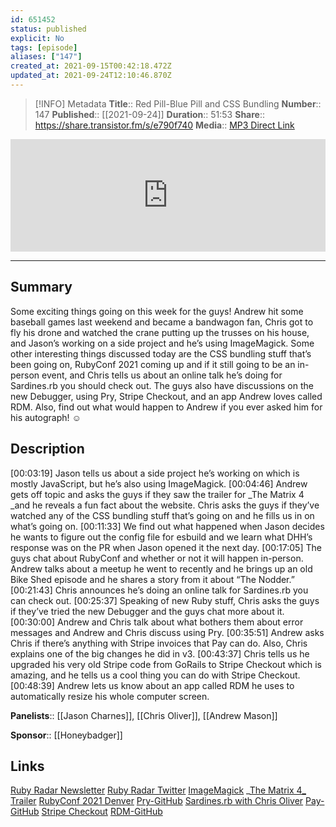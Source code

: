 ```yaml
---
id: 651452
status: published
explicit: No
tags: [episode]
aliases: ["147"]
created_at: 2021-09-15T00:42:18.472Z
updated_at: 2021-09-24T12:10:46.870Z
---
```


> [!INFO] Metadata
> **Title**:: Red Pill-Blue Pill and CSS Bundling
> **Number**:: 147
> **Published**:: [[2021-09-24]]
> **Duration**:: 51:53
> **Share**:: <https://share.transistor.fm/s/e790f740>
> **Media**:: [MP3 Direct Link](https://dts.podtrac.com/redirect.mp3/media.transistor.fm/e790f740/f65fee31.mp3)

<iframe width="100%" height="180" frameborder="no" scrolling="no" seamless src="https://share.transistor.fm/e/e790f740/dark"></iframe>

---

## Summary

Some exciting things going on this week for the guys! Andrew hit some baseball games last weekend and became a bandwagon fan, Chris got to fly his drone and watched the crane putting up the trusses on his house, and Jason’s working on a side project and he’s using ImageMagick. Some other interesting things discussed today are the CSS bundling stuff that’s been going on, RubyConf 2021 coming up and if it still going to be an in-person event, and Chris tells us about an online talk he’s doing for Sardines.rb you should check out. The guys also have discussions on the new Debugger, using Pry, Stripe Checkout, and an app Andrew loves called RDM. Also, find out what would happen to Andrew if you ever asked him for his autograph! ☺

## Description

[00:03:19] Jason tells us about a side project he’s working on which is mostly JavaScript, but he’s also using ImageMagick.
[00:04:46] Andrew gets off topic and asks the guys if they saw the trailer for \_The Matrix 4 \_and he reveals a fun fact about the website. Chris asks the guys if they’ve watched any of the CSS bundling stuff that’s going on and he fills us in on what’s going on.
[00:11:33] We find out what happened when Jason decides he wants to figure out the config file for esbuild and we learn what DHH’s response was on the PR when Jason opened it the next day.
[00:17:05] The guys chat about RubyConf and whether or not it will happen in-person. Andrew talks about a meetup he went to recently and he brings up an old Bike Shed episode and he shares a story from it about “The Nodder.”
[00:21:43] Chris announces he’s doing an online talk for Sardines.rb you can check out.
[00:25:37] Speaking of new Ruby stuff, Chris asks the guys if they’ve tried the new
Debugger and the guys chat more about it.
[00:30:00] Andrew and Chris talk about what bothers them about error messages and Andrew and Chris discuss using Pry.
[00:35:51] Andrew asks Chris if there’s anything with Stripe invoices that Pay can do. Also, Chris explains one of the big changes he did in v3.
[00:43:37] Chris tells us he upgraded his very old Stripe code from GoRails to Stripe Checkout which is amazing, and he tells us a cool thing you can do with Stripe
Checkout.
[00:48:39] Andrew lets us know about an app called RDM he uses to automatically resize his whole computer screen.

**Panelists**:: [[Jason Charnes]], [[Chris Oliver]], [[Andrew Mason]]

**Sponsor**:: [[Honeybadger]]

## Links

[Ruby Radar Newsletter](https://rubyradar.dev/)
[Ruby Radar Twitter](https://twitter.com/therubyradar)
[ImageMagick](https://imagemagick.org/index.php)
\_[The Matrix 4\_ Trailer](https://www.whatisthematrix.com/?gclid=Cj0KCQjwkIGKBhCxARIsAINMioJOA2V4SHbzGPzgedGL48fpfyxVjLdKYJZD5HEMJ3Ew4pn2c6_cI4UaApueEALw_wcB&gclsrc=aw.ds)
[RubyConf 2021 Denver](https://rubyconf.org/)
[Pry-GitHub](https://github.com/pry/pry)
[Sardines.rb with Chris Oliver](https://www.meetup.com/en-AU/sardinesrb/events/280334131/)
[Pay-GitHub](https://github.com/pay-rails/pay)
[Stripe Checkout](https://stripe.com/docs/payments/checkout)
[RDM-GitHub](https://github.com/avibrazil/RDM)
